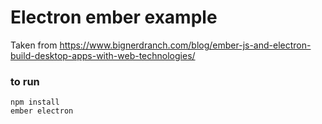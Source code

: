 # Electron ember example

Taken from https://www.bignerdranch.com/blog/ember-js-and-electron-build-desktop-apps-with-web-technologies/

### to run
```
npm install
ember electron
```
